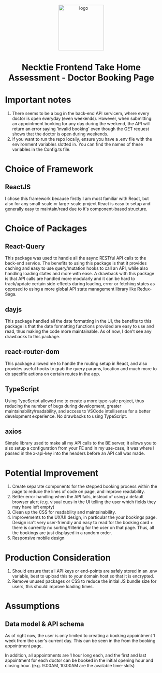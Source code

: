 <p align="center">
    <img alt="logo" src="https://i.pinimg.com/736x/b7/20/7a/b7207af2e6078e81ce7ab484db59b0cf.jpg" width="150" />
</p>
<h1 align="center">
  Necktie Frontend Take Home Assessment - Doctor Booking Page
</h1>

# Important notes
1. There seems to be a bug in the back-end API servicem, where every doctor is open everyday (even weekends). However, when submitting an appointment booking for any day during the weekend, the API will return an error saying 'invalid booking' even though the GET request shows that the doctor is open during weekends. 
2. If you want to run the repo locally, ensure you have a .env file with the environment variables slotted in. You can find the names of these variables in the Config.ts file. 

# Choice of Framework

## ReactJS

I chose this framework because firstly I am most familiar with React, but also for any small-scale or large-scale project React is easy to setup and generally easy to maintain/read due to it's component-based structure.

# Choice of Packages

## React-Query

This package was used to handle all the async RESTful API calls to the back-end service. The benefits to using this package is that it provides caching and easy to use query/mutation hooks to call an API, while also handling loading states and more with ease. A drawback with this package is that API calls are handled more modularly and it can be hard to track/update certain side-effects during loading, error or fetching states as opposed to using a more global API state management library like Redux-Saga. 

## dayjs

This package handled all the date formatting in the UI, the benefits to this package is that the date formatting functions provided are easy to use and read, thus making the code more maintainable. As of now, I don't see any drawbacks to this package. 

## react-router-dom

This package allowed me to handle the routing setup in React, and also provides useful hooks to grab the query params, location and much more to do specific actions on certain routes in the app. 

## TypeScript

Using TypeScript allowed me to create a more type-safe project, thus reducing the number of bugs during development, greater maintainability/readability, and access to VSCode intellisense for a better development experience. No drawbacks to using TypeScript. 

## axios
Simple library used to make all my API calls to the BE server, it allows you to also setup a configuration from your FE and in my use-case, it was where I passed in the x-api-key into the headers before an API call was made. 

# Potential Improvement

1. Create separate components for the stepped booking process within the <BookingModal /> page to reduce the lines of code on page, and improve readability. 
2. Better error handling when the API fails, instead of using a default browser alert (e.g. visual cues in the UI telling the user which fields they may have left empty)
3. Clean up the CSS for readability and maintainability. 
4. Improvements to the UX/UI design, in particular the your bookings page. Design isn't very user-friendly and easy to read for the booking card + there is currently no sorting/filtering for the user on that page. Thus, all the bookings are just displayed in a random order. 
5. Responsive mobile design

# Production Consideration

1. Should ensure that all API keys or end-points are safely stored in an .env variable, best to upload this to your domain host so that it is encrypted. 
2. Remove unused packages or CSS to reduce the initial JS bundle size for users, this should improve loading times. 

# Assumptions

## Data model & API schema

As of right now, the user is only limited to creating a booking appointment 1 week from the user's current day. This can be seen in the from the booking appointment page.

In addition, all appointments are 1 hour long each, and the first and last appointment for each doctor can be booked in the initial opening hour and closing hour. (e.g. 9:00AM, 10:00AM are the available time-slots)


<br/>
